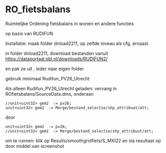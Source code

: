 # RO_fietsbalans
Ruimtelijke Ordening fietsbalans in wonen en andere functies

op basis van RUDIFUN

Installatie:
maak folder dnload2211, op zelfde niveau als cfg, ernaast

in folder dnload2211, 
download bestanden vanuit  https://dataportaal.pbl.nl/downloads/RUDIFUN2/

en pak ze uit , ieder naar eigen folder

gebruik minimaal Rudifun_PV26_Utrecht

Als alleen Rudifun_PV26_Utrecht geladen:
vervang in ROfietsbalans/SourceData.dms, onderaan

	//unit<uint32> gem2  := pv26;
	unit<uint32> gem2  := Merge/bestand_selectie/shp_attribuut/att;

door
	
	unit<uint32> gem2  := pv26;
	//unit<uint32> gem2  := Merge/bestand_selectie/shp_attribuut/att;


om te runnen:
klik op Results/smoothgridfiets/S_MXI22
en sla resultaat op door middel van screenshot



